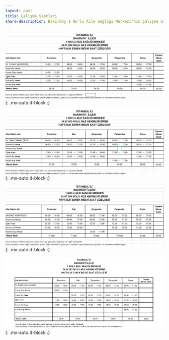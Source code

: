 ```yaml
---
layout: post
title: Çalışma Saatleri
share-description: Bakirköy 1 No'lu Aile Sağlığı Merkezi'nin Çalışma Saatleri
---
```


![3407004](/assets/img/3407004.webp){: .mx-auto.d-block :}

![3407005](/assets/img/3407005.webp){: .mx-auto.d-block :}

![3407006](/assets/img/3407006.webp){: .mx-auto.d-block :}

![3407007](/assets/img/3407007.webp){: .mx-auto.d-block :}

